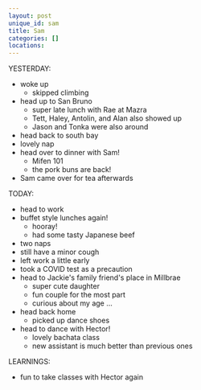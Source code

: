 ```yaml
---
layout: post
unique_id: sam
title: Sam
categories: []
locations: 
---
```


YESTERDAY:
* woke up
  * skipped climbing
* head up to San Bruno
  * super late lunch with Rae at Mazra
  * Tett, Haley, Antolin, and Alan also showed up
  * Jason and Tonka were also around
* head back to south bay
* lovely nap
* head over to dinner with Sam!
  * Mifen 101
  * the pork buns are back!
* Sam came over for tea afterwards

TODAY:
* head to work
* buffet style lunches again!
  * hooray!
  * had some tasty Japanese beef
* two naps
* still have a minor cough
* left work a little early
* took a COVID test as a precaution
* head to Jackie's family friend's place in Millbrae
  * super cute daughter
  * fun couple for the most part
  * curious about my age ...
* head back home
  * picked up dance shoes
* head to dance with Hector!
  * lovely bachata class
  * new assistant is much better than previous ones

LEARNINGS:
* fun to take classes with Hector again
